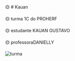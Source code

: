 🟡 # Kauan

🟡 turma 1C do PROHERF

🟡 estudante KAUAN GUSTAVO

🟡 professoraDANIELLY

![turma](https://media.tenor.com/sFjHkIrG5QwAAAAM/drift-drifting.gif)
